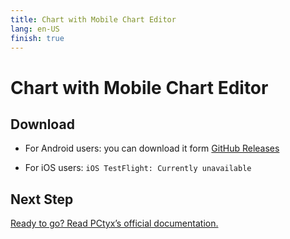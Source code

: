 ```yaml
---
title: Chart with Mobile Chart Editor
lang: en-US
finish: true
---
```

# Chart with Mobile Chart Editor

## Download 

- For Android users: you can download it form [GitHub Releases](https://github.com/CatalinTermure/Cytoid-Chart-Editor/releases)

- For iOS users: `iOS TestFlight: Currently unavailable`

## Next Step

[Ready to go? Read PCtyx’s official documentation.](https://github.com/CatalinTermure/Cytoid-Chart-Editor/wiki)